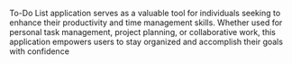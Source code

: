 <p>To-Do List application serves as a valuable tool for individuals seeking to enhance their productivity and time management skills. Whether used for personal task management, project planning, or collaborative work, this application empowers users to stay organized and accomplish their goals with confidence</p>
